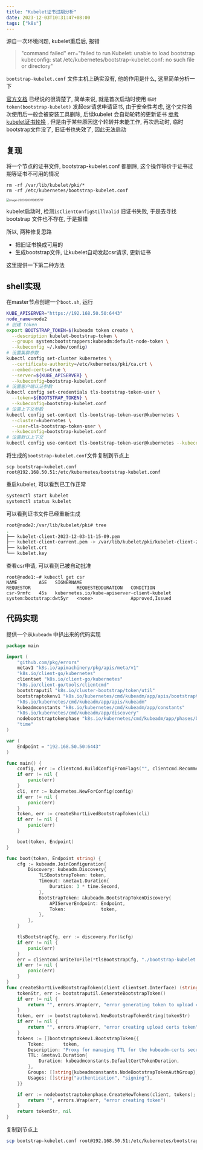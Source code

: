 ```yaml
---
title: "Kubelet证书过期分析"
date: 2023-12-03T10:31:47+08:00
tags: ["k8s"]
---
```


源自一次环境问题, kubelet重启后, 报错

> "command failed" err="failed to run Kubelet: unable to load bootstrap kubeconfig: stat /etc/kubernetes/bootstrap-kubelet.conf: no such file or directory"

`bootstrap-kubelet.conf` 文件主机上确实没有, 他的作用是什么, 这里简单分析一下 

[官方文档](https://kubernetes.io/zh-cn/docs/reference/access-authn-authz/kubelet-tls-bootstrapping/#bootstrap-initialization) 已经说的很清楚了, 简单来说, 就是首次启动时使用 `临时token(bootstrap-kubelet)` 发起csr请求申请证书, 由于安全性考虑, 这个文件首次使用后一般会被安装工具删除,  后续kubelet 会自动轮转的更新证书  [参考kubelet证书轮换](http://inksnw.asuscomm.com:3001/post/kubelet%E8%AF%81%E4%B9%A6%E8%BD%AE%E6%8D%A2/)  , 但是由于某些原因这个轮转并未能工作, 再次启动时, 临时bootstrap文件没了, 旧证书也失效了, 因此无法启动

## 复现

将一个节点的证书文件, bootstrap-kubelet.conf 都删除, 这个操作等价于证书过期等证书不可用的情况

```
rm -rf /var/lib/kubelet/pki/*
rm -rf /etc/kubernetes/bootstrap-kubelet.conf
```

<img src="http://inksnw.asuscomm.com:3001/blog/kubelet证书过期分析_d3eb52476fd77144ec910bb59ef5af10.png" alt="image-20231203110835717" style="zoom:50%;" />

kubelet启动时, 检测`isClientConfigStillValid` 旧证书失败, 于是去寻找 bootstrap 文件也不存在, 于是报错

所以, 两种修复思路

- 把旧证书换成可用的 
- 生成bootstrap文件, 让kubelet自动发起csr请求, 更新证书

这里提供一下第二种方法

## shell实现

在master节点创建一个`boot.sh`, 运行

```bash
KUBE_APISERVER="https://192.168.50.50:6443"
node_name=node2
# 创建 token
export BOOTSTRAP_TOKEN=$(kubeadm token create \
  --description kubelet-bootstrap-token \
  --groups system:bootstrappers:kubeadm:default-node-token \
  --kubeconfig ~/.kube/config)
# 设置集群参数
kubectl config set-cluster kubernetes \
  --certificate-authority=/etc/kubernetes/pki/ca.crt \
  --embed-certs=true \
  --server=${KUBE_APISERVER} \
  --kubeconfig=bootstrap-kubelet.conf
# 设置客户端认证参数
kubectl config set-credentials tls-bootstrap-token-user \
  --token=${BOOTSTRAP_TOKEN} \
  --kubeconfig=bootstrap-kubelet.conf
# 设置上下文参数
kubectl config set-context tls-bootstrap-token-user@kubernetes \
  --cluster=kubernetes \
  --user=tls-bootstrap-token-user \
  --kubeconfig=bootstrap-kubelet.conf
# 设置默认上下文
kubectl config use-context tls-bootstrap-token-user@kubernetes --kubeconfig=bootstrap-kubelet.conf
```

将生成的`bootstrap-kubelet.conf`文件复制到节点上

```
scp bootstrap-kubelet.conf root@192.168.50.51:/etc/kubernetes/bootstrap-kubelet.conf
```

重启kubelet, 可以看到已工作正常

```bash
systemctl start kubelet
systemctl status kubelet
```

可以看到证书文件已经重新生成

```bash
root@node2:/var/lib/kubelet/pki# tree
.
├── kubelet-client-2023-12-03-11-15-09.pem
├── kubelet-client-current.pem -> /var/lib/kubelet/pki/kubelet-client-2023-12-03-11-15-09.pem
├── kubelet.crt
└── kubelet.key
```

查看csr申请, 可以看到已被自动批准

```
root@node1:~# kubectl get csr
NAME        AGE   SIGNERNAME                                    REQUESTOR                 REQUESTEDDURATION   CONDITION
csr-9rmfc   45s   kubernetes.io/kube-apiserver-client-kubelet   system:bootstrap:dwt5yr   <none>              Approved,Issued
```

## 代码实现

提供一个从`kubeadm` 中扒出来的代码实现

```go
package main

import (
	"github.com/pkg/errors"
	metav1 "k8s.io/apimachinery/pkg/apis/meta/v1"
	"k8s.io/client-go/kubernetes"
	clientset "k8s.io/client-go/kubernetes"
	"k8s.io/client-go/tools/clientcmd"
	bootstraputil "k8s.io/cluster-bootstrap/token/util"
	bootstraptokenv1 "k8s.io/kubernetes/cmd/kubeadm/app/apis/bootstraptoken/v1"
	"k8s.io/kubernetes/cmd/kubeadm/app/apis/kubeadm"
	kubeadmconstants "k8s.io/kubernetes/cmd/kubeadm/app/constants"
	"k8s.io/kubernetes/cmd/kubeadm/app/discovery"
	nodebootstraptokenphase "k8s.io/kubernetes/cmd/kubeadm/app/phases/bootstraptoken/node"
	"time"
)

var (
	Endpoint = "192.168.50.50:6443"
)

func main() {
	config, err := clientcmd.BuildConfigFromFlags("", clientcmd.RecommendedHomeFile)
	if err != nil {
		panic(err)
	}
	cli, err := kubernetes.NewForConfig(config)
	if err != nil {
		panic(err)
	}
	token, err := createShortLivedBootstrapToken(cli)
	if err != nil {
		panic(err)
	}

	boot(token, Endpoint)
}

func boot(token, Endpoint string) {
	cfg := kubeadm.JoinConfiguration{
		Discovery: kubeadm.Discovery{
			TLSBootstrapToken: token,
			Timeout: &metav1.Duration{
				Duration: 3 * time.Second,
			},
			BootstrapToken: &kubeadm.BootstrapTokenDiscovery{
				APIServerEndpoint: Endpoint,
				Token:             token,
			},
		},
	}

	tlsBootstrapCfg, err := discovery.For(&cfg)
	if err != nil {
		panic(err)
	}
	err = clientcmd.WriteToFile(*tlsBootstrapCfg, "./bootstrap-kubelet.conf")
	if err != nil {
		panic(err)
	}
}
func createShortLivedBootstrapToken(client clientset.Interface) (string, error) {
	tokenStr, err := bootstraputil.GenerateBootstrapToken()
	if err != nil {
		return "", errors.Wrap(err, "error generating token to upload certs")
	}
	token, err := bootstraptokenv1.NewBootstrapTokenString(tokenStr)
	if err != nil {
		return "", errors.Wrap(err, "error creating upload certs token")
	}
	tokens := []bootstraptokenv1.BootstrapToken{{
		Token:       token,
		Description: "Proxy for managing TTL for the kubeadm-certs secret",
		TTL: &metav1.Duration{
			Duration: kubeadmconstants.DefaultCertTokenDuration,
		},
		Groups: []string{kubeadmconstants.NodeBootstrapTokenAuthGroup},
		Usages: []string{"authentication", "signing"},
	}}

	if err := nodebootstraptokenphase.CreateNewTokens(client, tokens); err != nil {
		return "", errors.Wrap(err, "error creating token")
	}
	return tokenStr, nil
}

```

复制到节点上

```bash
scp bootstrap-kubelet.conf root@192.168.50.51:/etc/kubernetes/bootstrap-kubelet.conf
```

